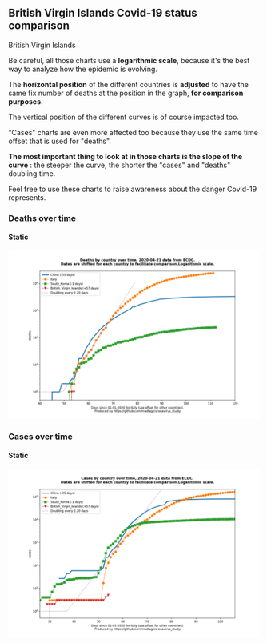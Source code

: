 ## British Virgin Islands Covid-19 status comparison 

British Virgin Islands



Be careful, all those charts use a **logarithmic scale**, because it's the best way to analyze how the epidemic is evolving.
 
The **horizontal position** of the different countries is **adjusted** to have the same fix number of deaths at the position in the graph, **for comparison purposes**.

The vertical position of the different curves is of course impacted too.

"Cases" charts are even more affected too because they use the same time offset that is used for "deaths".

**The most important thing to look at in those charts is the slope of the curve** : the steeper the curve, the shorter the "cases" and "deaths" doubling time.

Feel free to use these charts to raise awareness about the danger Covid-19 represents. 


 
### Deaths over time
 
#### Static
![British Virgin Islands covid-19 deaths static chart](https://raw.githubusercontent.com/madlag/coronavirus_study/master/notebooks/graphs/2020-04-21/countries/British_Virgin_Islands/2020-04-21_British_Virgin_Islands_deaths.png "British Virgin Islands covid-19 deaths static chart")   

 
### Cases over time
 
#### Static
![British Virgin Islands covid-19 cases static chart](https://raw.githubusercontent.com/madlag/coronavirus_study/master/notebooks/graphs/2020-04-21/countries/British_Virgin_Islands/2020-04-21_British_Virgin_Islands_cases.png "British Virgin Islands covid-19 cases static chart")   

